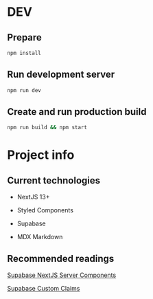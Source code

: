 # DEV
## Prepare
```bash
npm install
```
## Run development server
```bash
npm run dev
```
## Create and run production build
```bash
npm run build && npm start
```

# Project info
## Current technologies

- NextJS 13+

- Styled Components

- Supabase

- MDX Markdown

## Recommended readings
        
[Supabase NextJS Server Components](https://github.dev/supabase/auth-helpers/tree/main/examples/nextjs-server-components)

[Supabase Custom Claims](https://github.com/supabase-community/supabase-custom-claims)